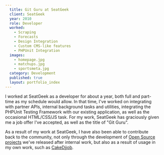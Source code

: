 ```yaml
---
  title: Git Guru at SeatGeek
  client: SeatGeek
  year: 2010
  role: Developer
  worked:
    - Scraping
    - Forecasts
    - Design Integration
    - Custom CMS-like features
    - PHPUnit Integration
  images:
    - homepage.jpg
    - matchups.jpg
    - sportsmeta.jpg
  category: Development
  published: true
  layout: portfolio_index
---
```


I worked at SeatGeek as a developer for about a year, both full and part-time as my schedule would allow. In that time, I've worked on integrating with partner APIs, internal background tasks and utilities, integrating the PHPUnit Testing Framework with our existing application, as well as the occasional HTML/CSS/JS task. For my work, SeatGeek has graciously given me a job offer I've accepted, as well as the title of "Git Guru".

As a result of my work at SeatGeek, I have also been able to contribute back to the community, not only through the development of [Open Source projects](https://github.com/seatgeek/) we've released after internal work, but also as a result of usage in my own work, such as [CakeDjjob](https://github.com/josegonzalez/cake_djjob).